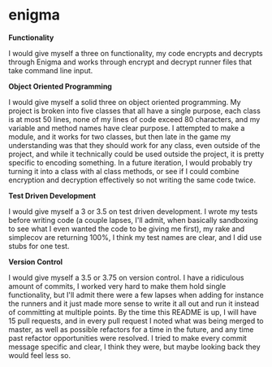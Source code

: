 # enigma

**Functionality**

I would give myself a three on functionality, my code encrypts and decrypts through Enigma and works through encrypt and decrypt runner files that take command line input.


**Object Oriented Programming**

I would give myself a solid three on object oriented programming. My project is broken into five classes that all have a single purpose, each class is at most 50 lines, none of my lines of code exceed 80 characters, and my variable and method names have clear purpose. I attempted to make a module, and it works for two classes, but then late in the game my understanding was that they should work for any class, even outside of the project, and while it technically could be used outside the project, it is pretty specific to encoding something. In a future iteration, I would probably try turning it into a class with al class methods, or see if I could combine encryption and decryption effectively so not writing the same code twice.


**Test Driven Development**

I would give myself a 3 or 3.5 on test driven development. I wrote my tests before writing code (a couple lapses, I'll admit, when basically sandboxing to see what I even wanted the code to be giving me first), my rake and simplecov are returning 100%, I think my test names are clear, and I did use stubs for one test.


**Version Control**

I would give myself a 3.5 or 3.75 on version control. I have a ridiculous amount of commits, I worked very hard to make them hold single functionality, but I'll admit there were a few lapses when adding for instance the runners and it just made more sense to write it all out and run it instead of committing at multiple points. By the time this README is up, I will have 15 pull requests, and in every pull request I noted what was being merged to master, as well as possible refactors for a time in the future, and any time past refactor opportunities were resolved. I tried to make every commit message specific and clear, I think they were, but maybe looking back they would feel less so.
